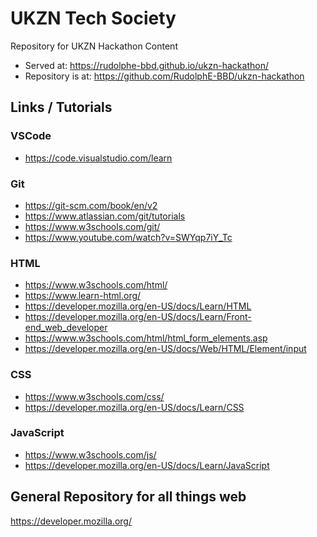 # UKZN Tech Society
Repository for UKZN Hackathon Content

* Served at: https://rudolphe-bbd.github.io/ukzn-hackathon/ 
* Repository is at: https://github.com/RudolphE-BBD/ukzn-hackathon

## Links / Tutorials

### VSCode

* https://code.visualstudio.com/learn

### Git 

* https://git-scm.com/book/en/v2 
* https://www.atlassian.com/git/tutorials
* https://www.w3schools.com/git/
* https://www.youtube.com/watch?v=SWYqp7iY_Tc 

### HTML

* https://www.w3schools.com/html/
* https://www.learn-html.org/
* https://developer.mozilla.org/en-US/docs/Learn/HTML
* https://developer.mozilla.org/en-US/docs/Learn/Front-end_web_developer
* https://www.w3schools.com/html/html_form_elements.asp
* https://developer.mozilla.org/en-US/docs/Web/HTML/Element/input

### CSS

* https://www.w3schools.com/css/
* https://developer.mozilla.org/en-US/docs/Learn/CSS

### JavaScript

* https://www.w3schools.com/js/
* https://developer.mozilla.org/en-US/docs/Learn/JavaScript

## General Repository for all things web

https://developer.mozilla.org/